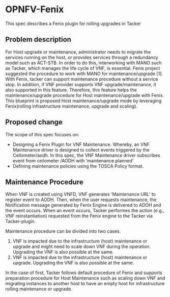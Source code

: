 # OPNFV-Fenix

This spec describes a Fenix plugin for rolling upgrades in Tacker

## Problem description
For Host upgrade or maintenance, administrator needs to migrate the services running on the host, or provides services through a redundancy model such as ACT-STB. In order to do this, interworking with MANO such as Tacker, which manages the life cycle of VNF, is essential. Fenix project suggested the procedure to work with MANO for maintenance/upgrade [1]. With Fenix, tacker can support maintenance procedure without a service stop. In addition, if VNF provider supports VNF upgrade/maintenance, it also supported in this feature. Therefore, this feature helps the maintenance/upgrade procedure for Host maintenance/upgrade with Fenix. This blueprint is proposed Host maintenance/upgrade mode by leveraging Fenix(rolling infrastructure maintenance, upgrade and scaling).

## Proposed change
The scope of this spec focuses on:

* Designing a Fenix Plugin for VNF Maintenance. Whereby, an VNF Maintenance driver is designed to collect events triggered by the Ceilometer/aodh. In this spec, the VNF Maintenance driver subscribes event from ceilometer /AODH with ‘maintenance.planned’
* Defining maintenance policies using the TOSCA Policy format.

## Maintenance Procedure
When VNF is created using VNFD, VNF generates ‘Maintenance URL’ to register event to AODH. Then, when the user requests maintenance, the Notification message generated by Fenix Engine is delivered to ADOH and the event occurs. When an event occurs, Tacker performes the action (e.g., VNF reinstantiation) requested from the Fenix engine to the Tacker via Tacker-plugin.

Maintenance procedure can be divided into two cases.

1. VNF is impacted due to the infrastructure (host) maintenance or upgrade and might need to scale down VNF during the operation. Upgrading the VNF is also possible at the same.
2. VNF is impacted due to the infrastructure (host) maintenance or upgrade. Upgrading the VNF is also possible at the same.

In the case of first, Tacker follows default procedure of Fenix and supports preparation procedure for Host Maintenance such as scaling down VNF and migrating instances to another host to have an empty host for infrastructure rolling maintenance or upgrade.
